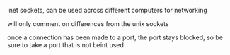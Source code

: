 inet sockets, can be used across different computers for networking

will only comment on differences from the unix sockets

once a connection has been made to a port, the port stays blocked,
so be sure to take a port that is not beint used
